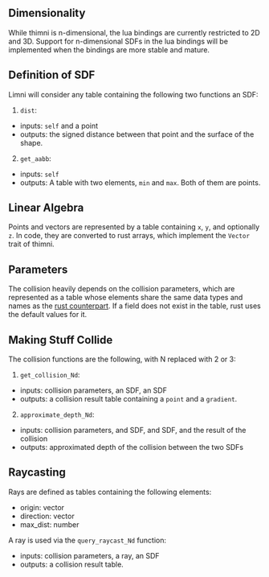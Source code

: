 ## Dimensionality
While thimni is n-dimensional, the lua bindings are currently restricted to 2D
and 3D. Support for n-dimensional SDFs in the lua bindings will be implemented
when the bindings are more stable and mature.

## Definition of SDF
Limni will consider any table containing the following two functions an SDF:
1. `dist`:
  - inputs: `self` and a point
  - outputs: the signed distance between that point and the surface of the
  shape.
2. `get_aabb`:
  - inputs: `self`
  - outputs: A table with two elements, `min` and `max`. Both of them are points.

## Linear Algebra
Points and vectors are represented by a table containing `x`, `y`, and
optionally `z`. In code, they are converted to rust arrays, which implement
the `Vector` trait of thimni.

## Parameters
The collision heavily depends on the collision parameters, which are
represented as a table whose elements share the same data types and names as
the [rust counterpart](https://docs.rs/thimni/latest/thimni/utils/struct.CollisionParameters.html).
If a field does not exist in the table, rust uses the default values for it.

## Making Stuff Collide
The collision functions are the following, with N replaced with 2 or 3:
1. `get_collision_Nd`:
  - inputs: collision parameters, an SDF, an SDF
  - outputs: a collision result table containing a `point` and a `gradient`.
2. `approximate_depth_Nd`:
  - inputs: collision parameters, and SDF, and SDF, and the result of the collision
  - outputs: approximated depth of the collision between the two SDFs

## Raycasting
Rays are defined as tables containing the following elements:
  - origin: vector
  - direction: vector
  - max_dist: number

A ray is used via the `query_raycast_Nd` function:
  - inputs: collision parameters, a ray, an SDF
  - outputs: a collision result table.
